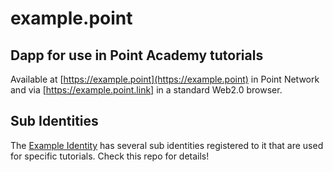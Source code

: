 # example.point

## Dapp for use in Point Academy tutorials

Available at [https://example.point](https://example.point) in Point Network and via [https://example.point.link] in a standard Web2.0 browser.

## Sub Identities

The [Example Identity](https://point/identities/example) has several sub identities registered to it that are used for specific tutorials. Check this repo for details!
